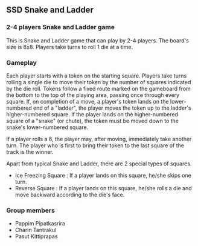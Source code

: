 ## SSD Snake and Ladder
### 2-4 players Snake and Ladder game

This is Snake and Ladder game that can play by 2-4 players.
The board's size is 8x8. Players take turns to roll 1 die at a time.

### Gameplay
Each player starts with a token on the starting square. Players take turns rolling a single die to move their token by the number of squares indicated by the die roll. Tokens follow a fixed route marked on the gameboard from the bottom to the top of the playing area, passing once through every square. If, on completion of a move, a player's token lands on the lower-numbered end of a "ladder", the player moves the token up to the ladder's higher-numbered square. If the player lands on the higher-numbered square of a "snake" (or chute), the token must be moved down to the snake's lower-numbered square.

If a player rolls a 6, the player may, after moving, immediately take another turn. The player who is first to bring their token to the last square of the track is the winner.

Apart from typical Snake and Ladder, there are 2 special types of squares.
- Ice Freezing Square : If a player lands on this square, he/she skips one turn.
- Reverse Square : If a player lands on this square, he/she rolls a die and move backward according to the die's face.

### Group members
- Pappim Pipatkasrira
- Charin Tantrakul
- Pasut Kittiprapas
